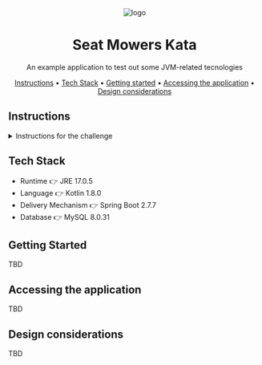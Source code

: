<div align="center">

<img src="https://raw.githubusercontent.com/theUniC/seat-mowers-kata/main/public/logo.png" alt="logo">

# Seat Mowers Kata

An example application to test out some JVM-related tecnologies

<p align="center">
  <a href="#instructions">Instructions</a> •
  <a href="#tech-stack">Tech Stack</a> •
  <a href="#getting-started">Getting started</a> •
  <a href="#accessing-the-application">Accessing the application</a> •
  <a href="#design-considerations">Design considerations</a>
</p>

</div>

## Instructions

<details>
<summary>Instructions for the challenge</summary>
<br>
SEAT:CODE has been asked for a really important project. We need to develop an application that helps in controlling brand new mowers
from the SEAT Martorell Factory.

SEAT Martorell factory has a lot of green spaces but for the MVP, we will consider only one single green grass plateau to simply the problem.

A green grass plateau, which is curiously rectangular, must be navigated by the mowers.

A mower’s position and location are represented by a combination of X and Y coordinates and a letter representing one of the four cardinal compass
points (N, E, S, W). The plateau is divided up into a grid to simplify navigation. An example position might be 0, 0, N, which means the mower is in
the bottom left corner and facing North.

In order to control a mower, SEAT Maintenance Office sends a simple string of letters. The possible letters are “L”, “R” and ”M”. “L” and “R” make the
mower spin 90 degrees left or right respectively, without moving from its current spot. “M” means to move forward one grid point and maintain the same Heading.
Assume that the square directly North from (X, Y) is (X, Y + 1).

### Input

The first line of input is the upper-right coordinates of the plateau,
the bottom-left coordinates are assumed to be 0, 0.
The rest of the input is information pertaining to the mowers that have been deployed.

Each mower has two lines of input.
The first line gives the mower’s position, and the second line is a series of instructions telling the mower how to explore the plateau.

The position is made up of two integers and a letter separated by spaces, corresponding to the X and Y coordinates and the mower’s orientation.
Each mower will be finished sequentially, which means that the second mower won’t start
to move until the first one has finished moving.

### Output

The output for each mower should be its final coordinates and heading.

Input Test Case #1:
```
5 5
1 2 N
LMLMLMLMM
3 3 E
MMRMMRMRRM
```

Output Test Case #2:
```
1 3 N
5 1 E
```
</details>

## Tech Stack

* Runtime 👉 JRE 17.0.5
* Language 👉 Kotlin 1.8.0
* Delivery Mechanism 👉 Spring Boot 2.7.7
* Database 👉 MySQL 8.0.31

## Getting Started

TBD

## Accessing the application

TBD

## Design considerations

TBD
